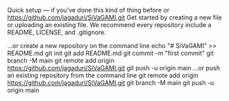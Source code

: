 Quick setup — if you’ve done this kind of thing before
or	
https://github.com/jagaduri/SiVaGAMI.git
Get started by creating a new file or uploading an existing file. We recommend every repository include a README, LICENSE, and .gitignore.

…or create a new repository on the command line
echo "# SiVaGAMI" >> README.md
git init
git add README.md
git commit -m "first commit"
git branch -M main
git remote add origin https://github.com/jagaduri/SiVaGAMI.git
git push -u origin main
…or push an existing repository from the command line
git remote add origin https://github.com/jagaduri/SiVaGAMI.git
git branch -M main
git push -u origin main
